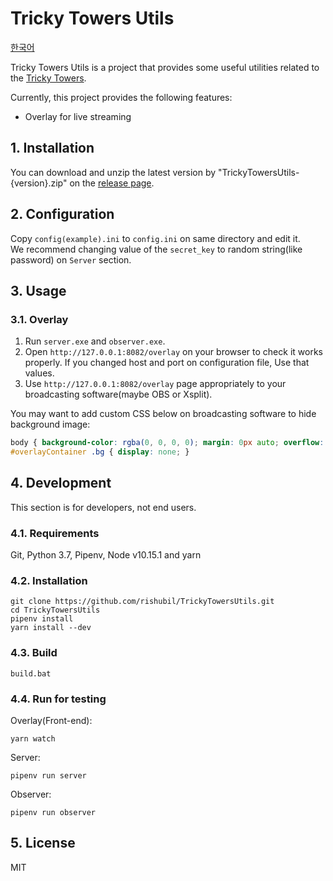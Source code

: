 Tricky Towers Utils
===================

[한국어](/README.ko.md)

Tricky Towers Utils is a project that provides some useful utilities related to the [Tricky Towers](https://store.steampowered.com/app/437920/).

Currently, this project provides the following features:

- Overlay for live streaming

## 1. Installation

You can download and unzip the latest version by "TrickyTowersUtils-{version}.zip" on the [release page](https://github.com/rishubil/TrickyTowersUtils/releases/latest).

## 2. Configuration

Copy `config(example).ini` to `config.ini` on same directory and edit it.  
We recommend changing value of the `secret_key` to random string(like password) on `Server` section.

## 3. Usage

### 3.1. Overlay

1. Run `server.exe` and `observer.exe`.
2. Open `http://127.0.0.1:8082/overlay` on your browser to check it works properly. If you changed host and port on configuration file, Use that values.
3. Use `http://127.0.0.1:8082/overlay` page appropriately to your broadcasting software(maybe OBS or Xsplit).

You may want to add custom CSS below on broadcasting software to hide background image:

```css
body { background-color: rgba(0, 0, 0, 0); margin: 0px auto; overflow: hidden; }
#overlayContainer .bg { display: none; }
```

## 4. Development

This section is for developers, not end users.

### 4.1. Requirements

Git, Python 3.7, Pipenv, Node v10.15.1 and yarn

### 4.2. Installation

```
git clone https://github.com/rishubil/TrickyTowersUtils.git
cd TrickyTowersUtils
pipenv install
yarn install --dev
```

### 4.3. Build

```
build.bat
```

### 4.4. Run for testing

Overlay(Front-end):

```
yarn watch
```

Server:

```
pipenv run server
```

Observer:

```
pipenv run observer
```

## 5. License

MIT
